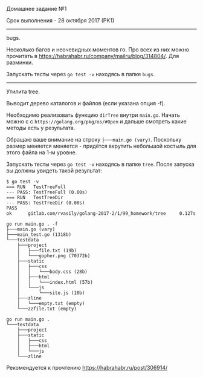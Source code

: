 Домашнее задание №1

Срок выполнения - 28 октября 2017 (РК1)

----

bugs.

Несколько багов и неочевидных моментов го. Про всех из них можно прочитать в https://habrahabr.ru/company/mailru/blog/314804/. Для разминки.

Запускать тесты через `go test -v` находясь в папке `bugs`.

----

Утилита tree.

Выводит дерево каталогов и файлов (если указана опция -f).

Необходимо реализовать функцию `dirTree` внутри `main.go`. Начать можно с с `https://golang.org/pkg/os/#Open` и дальше смотреть какие методы есть у результата.

Обращаю ваше внимание на строку `├───main.go (vary)`. Поскольку размер меняется меняется - придётся вкрутить небольшой костыль для этого файла на 1-м уровне.

Запускать тесты через `go test -v` находясь в папке `tree`. После запуска вы должны увидеть такой результат:
```
$ go test -v
=== RUN   TestTreeFull
--- PASS: TestTreeFull (0.00s)
=== RUN   TestTreeDir
--- PASS: TestTreeDir (0.00s)
PASS
ok      gitlab.com/rvasily/golang-2017-2/1/99_homework/tree     0.127s
```

```
go run main.go . -f
├───main.go (vary)
├───main_test.go (1318b)
└───testdata
	├───project
	│	├───file.txt (19b)
	│	└───gopher.png (70372b)
	├───static
	│	├───css
	│	│	└───body.css (28b)
	│	├───html
	│	│	└───index.html (57b)
	│	└───js
	│		└───site.js (10b)
	├───zline
	│	└───empty.txt (empty)
	└───zzfile.txt (empty)
```

```
go run main.go .
└───testdata
	├───project
	├───static
	│	├───css
	│	├───html
	│	└───js
	└───zline
```

Рекомендуется к прочтению https://habrahabr.ru/post/306914/
